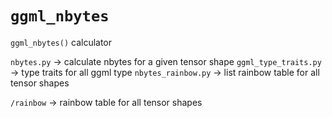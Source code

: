 # `ggml_nbytes`
`ggml_nbytes()` calculator

`nbytes.py` -> calculate nbytes for a given tensor shape
`ggml_type_traits.py` -> type traits for all ggml type
`nbytes_rainbow.py` -> list rainbow table for all tensor shapes

`/rainbow` -> rainbow table for all tensor shapes